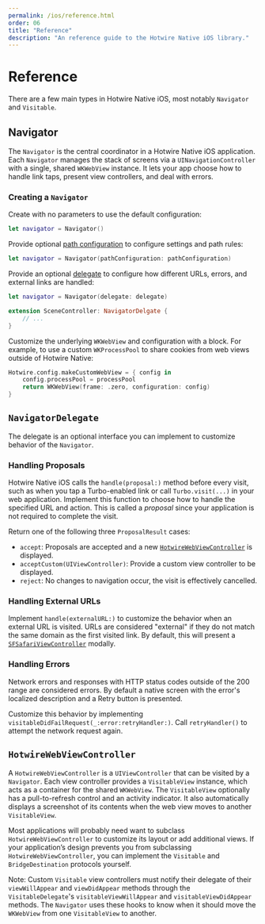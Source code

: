 ```yaml
---
permalink: /ios/reference.html
order: 06
title: "Reference"
description: "An reference guide to the Hotwire Native iOS library."
---
```


# Reference

There are a few main types in Hotwire Native iOS, most notably `Navigator` and `Visitable`.

## Navigator

The `Navigator` is the central coordinator in a Hotwire Native iOS application. Each `Navigator` manages the stack of screens via a `UINavigationController` with a single, shared `WKWebView` instance. It lets your app choose how to handle link taps, present view controllers, and deal with errors.

### Creating a `Navigator`

Create with no parameters to use the default configuration:

```swift
let navigator = Navigator()
```

Provide optional [path configuration](path-configuration) to configure settings and path rules:

```swift
let navigator = Navigator(pathConfiguration: pathConfiguration)
```

Provide an optional [delegate](#navigatordelegate) to configure how different URLs, errors, and external links are handled:

```swift
let navigator = Navigator(delegate: delegate)

extension SceneController: NavigatorDelgate {
    // ...
}
```

Customize the underlying `WKWebView` and configuration with a block. For example, to use a custom `WKProcessPool` to share cookies from web views outside of Hotwire Native:

```swift
Hotwire.config.makeCustomWebView = { config in
    config.processPool = processPool
    return WKWebView(frame: .zero, configuration: config)
}
```

## `NavigatorDelegate`

The delegate is an optional interface you can implement to customize behavior of the `Navigator`.

### Handling Proposals

Hotwire Native iOS calls the `handle(proposal:)` method before every visit, such as when you tap a Turbo-enabled link or call `Turbo.visit(...)` in your web application. Implement this function to choose how to handle the specified URL and action. This is called a *proposal* since your application is not required to complete the visit.

Return one of the following three `ProposalResult` cases:
* `accept`: Proposals are accepted and a new [`HotwireWebViewController`](#hotwirewebviewcontroller) is displayed.
* `acceptCustom(UIViewController)`: Provide a custom view controller to be displayed.
* `reject`: No changes to navigation occur, the visit is effectively cancelled.

### Handling External URLs

Implement `handle(externalURL:)` to customize the behavior when an external URL is visited. URLs are considered "external" if they do not match the same domain as the first visited link. By default, this will present a [`SFSafariViewController`](https://developer.apple.com/documentation/safariservices/sfsafariviewcontroller) modally.

### Handling Errors

Network errors and responses with HTTP status codes outside of the 200 range are considered errors. By default a native screen with the error's localized description and a Retry button is presented.

Customize this behavior by implementing `visitableDidFailRequest(_:error:retryHandler:)`. Call `retryHandler()` to attempt the network request again.

## `HotwireWebViewController`

A `HotwireWebViewController` is a `UIViewController` that can be visited by a `Navigator`. Each view controller provides a `VisitableView` instance, which acts as a container for the shared `WKWebView`. The `VisitableView` optionally has a pull-to-refresh control and an activity indicator. It also automatically displays a screenshot of its contents when the web view moves to another `VisitableView`.

Most applications will probably need want to subclass `HotwireWebViewController` to customize its layout or add additional views. If your application’s design prevents you from subclassing `HotwireWebViewController`, you can implement the `Visitable` and `BridgeDestination` protocols yourself.

Note: Custom `Visitable` view controllers must notify their delegate of their `viewWillAppear` and `viewDidAppear` methods through the `VisitableDelegate`'s `visitableViewWillAppear` and `visitableViewDidAppear` methods. The `Navigator` uses these hooks to know when it should move the `WKWebView` from one `VisitableView` to another.
